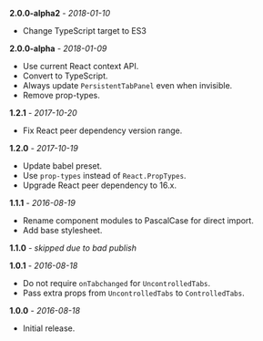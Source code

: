 **2.0.0-alpha2** - _2018-01-10_
 - Change TypeScript target to ES3

**2.0.0-alpha** - _2018-01-09_
 - Use current React context API.
 - Convert to TypeScript.
 - Always update `PersistentTabPanel` even when invisible.
 - Remove prop-types.

**1.2.1** - _2017-10-20_
 - Fix React peer dependency version range.

**1.2.0** - _2017-10-19_
 - Update babel preset.
 - Use `prop-types` instead of `React.PropTypes`.
 - Upgrade React peer dependency to 16.x.

**1.1.1** - _2016-08-19_
 - Rename component modules to PascalCase for direct import.
 - Add base stylesheet.

**1.1.0** - _skipped due to bad publish_

**1.0.1** - _2016-08-18_
 - Do not require `onTabchanged` for `UncontrolledTabs`.
 - Pass extra props from `UncontrolledTabs` to `ControlledTabs`.

**1.0.0** - _2016-08-18_
 - Initial release.
